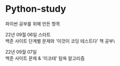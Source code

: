 # Python-study
파이썬 공부를 위해 만든 항목

22년 09월 06일 스타트 \
백준 사이트 단계별 문제와 '이것이 코딩 테스트다' 책 공부\

22년 09월 07일 \
백준 사이트 문제 & '이코테' 탐욕 알고리즘
